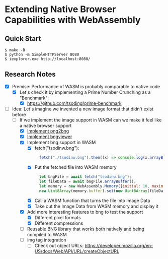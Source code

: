 # Extending Native Browser Capabilities with WebAssembly

## Quick Start

```console
$ make -B
$ python -m SimpleHTTPServer 8080
$ iexplorer.exe http://localhost:8080/
```

## Research Notes

- [x] Premise: Performance of WASM is probably comparable to native code
  - [x] Let's check it by implementing a Prime Number Crunching as a "Benchmark":
    - [x] https://github.com/tsoding/prime-benchmark
- [ ] Idea: Let's imagine we invented a new image format that didn't exist before
  - [ ] If we implement the image support in WASM can we make it feel like a native browser support
    - [x] [Implement png2bng](./png2bng.c)
    - [x] [Implement bngviewer](./bngviewer.c)
    - [x] Implement bng support in WASM
      - [x] fetch("tsodinw.bng"):
        ```js
          fetch("./tsodinw.bng").then((x) => console.log(x.arrayBuffer()))
        ```
      - [x] Put the fetched file into WASM memory
        ```js
          let bngFile = await fetch("tsodinw.bng");
          let fileData = await bngFile.arrayBuffer();
          let memory = new WebAssembly.Memory({initial: 10, maximum: 10});
          new Uint8Array(memory.buffer).set(new Uint8Array(fileData));
        ```
      - [x] Call a WASM function that turns the file into Image Data
      - [x] Take out the Image Data from WASM memory and display it
    - [x] Add more interesting features to bng to test the support
      - [x] Different pixel formats
      - [x] Different compressions
    - [ ] Reusable BNG library that works both natively and being compiled to WASM
    - [ ] img tag integration
      - [ ] Check out object URLs: https://developer.mozilla.org/en-US/docs/Web/API/URL/createObjectURL
